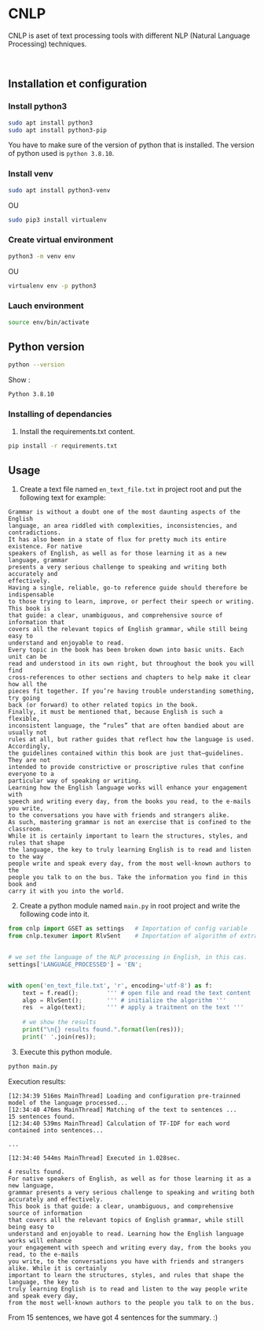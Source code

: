# CNLP
CNLP is aset of text processing tools with different NLP (Natural Language Processing) techniques.

<br/>

## Installation et configuration

### Install python3 

```sh
sudo apt install python3
sudo apt install python3-pip
```

You have to make sure of the version of python that is installed. The version of python
used is `python 3.8.10`.


### Install venv
```sh
sudo apt install python3-venv
```
OU
```sh
sudo pip3 install virtualenv
```

### Create virtual environment
```sh
python3 -m venv env
```
OU
```sh
virtualenv env -p python3
```

### Lauch environment
```sh
source env/bin/activate
```

## Python version

```sh
python --version
```

Show :

```
Python 3.8.10
```


### Installing of dependancies
1. Install the requirements.txt content.

```sh
pip install -r requirements.txt

```

## Usage
1. Create a text file named `en_text_file.txt` in project root and put the following text for example:

```
Grammar is without a doubt one of the most daunting aspects of the English
language, an area riddled with complexities, inconsistencies, and contradictions.
It has also been in a state of flux for pretty much its entire existence. For native
speakers of English, as well as for those learning it as a new language, grammar
presents a very serious challenge to speaking and writing both accurately and
effectively.
Having a single, reliable, go-to reference guide should therefore be indispensable
to those trying to learn, improve, or perfect their speech or writing. This book is
that guide: a clear, unambiguous, and comprehensive source of information that
covers all the relevant topics of English grammar, while still being easy to
understand and enjoyable to read.
Every topic in the book has been broken down into basic units. Each unit can be
read and understood in its own right, but throughout the book you will find
cross-references to other sections and chapters to help make it clear how all the
pieces fit together. If you’re having trouble understanding something, try going
back (or forward) to other related topics in the book.
Finally, it must be mentioned that, because English is such a flexible,
inconsistent language, the “rules” that are often bandied about are usually not
rules at all, but rather guides that reflect how the language is used. Accordingly,
the guidelines contained within this book are just that—guidelines. They are not
intended to provide constrictive or proscriptive rules that confine everyone to a
particular way of speaking or writing.
Learning how the English language works will enhance your engagement with
speech and writing every day, from the books you read, to the e-mails you write,
to the conversations you have with friends and strangers alike.
As such, mastering grammar is not an exercise that is confined to the classroom.
While it is certainly important to learn the structures, styles, and rules that shape
the language, the key to truly learning English is to read and listen to the way
people write and speak every day, from the most well-known authors to the
people you talk to on the bus. Take the information you find in this book and
carry it with you into the world.

```

2. Create a python module named `main.py` in root project and write the following code into it.

```python
from cnlp import GSET as settings   # Importation of config variable
from cnlp.texumer import RlvSent    # Importation of algorithm of extraction of relevant sentences from a text '''


# we set the language of the NLP processing in English, in this cas.
settings['LANGUAGE_PROCESSED'] = 'EN';


with open('en_text_file.txt', 'r', encoding='utf-8') as f:
    text = f.read();        ''' # open file and read the text content '''
    algo = RlvSent();       ''' # initialize the algorithm '''
    res  = algo(text);      ''' # apply a traitment on the text '''
    
    # we show the results
    print("\n{} results found.".format(len(res)));
    print(' '.join(res));


```

3. Execute this python module.

```sh
python main.py

```

Execution results:

```
[12:34:39 516ms MainThread] Loading and configuration pre-trainned model of the language processed...
[12:34:40 476ms MainThread] Matching of the text to sentences ...
15 sentences found.
[12:34:40 539ms MainThread] Calculation of TF-IDF for each word contained into sentences...

...

[12:34:40 544ms MainThread] Executed in 1.028sec.

4 results found.
For native speakers of English, as well as for those learning it as a new language, 
grammar presents a very serious challenge to speaking and writing both accurately and effectively. 
This book is that guide: a clear, unambiguous, and comprehensive source of information 
that covers all the relevant topics of English grammar, while still being easy to 
understand and enjoyable to read. Learning how the English language works will enhance 
your engagement with speech and writing every day, from the books you read, to the e-mails 
you write, to the conversations you have with friends and strangers alike. While it is certainly 
important to learn the structures, styles, and rules that shape the language, the key to 
truly learning English is to read and listen to the way people write and speak every day, 
from the most well-known authors to the people you talk to on the bus.

```

From 15 sentences, we have got 4 sentences for the summary. :)

